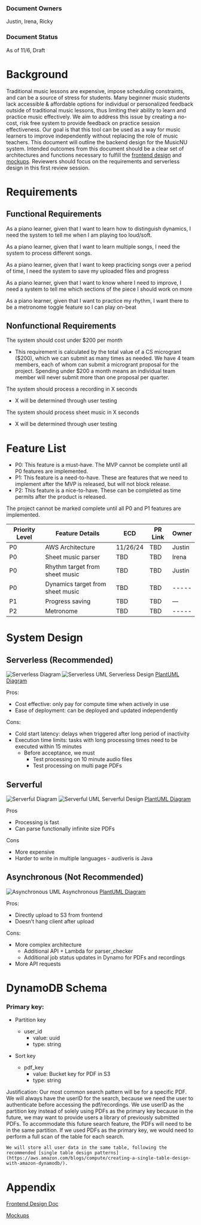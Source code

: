 ### Document Owners
Justin, Irena, Ricky

### Document Status
As of 11/6, Draft

# Background

Traditional music lessons are expensive, impose scheduling constraints, and can be a source of stress for students. Many beginner music students lack accessible & affordable options for individual or personalized feedback outside of traditional music lessons, thus limiting their ability to learn and practice music effectively. We aim to address this issue by creating a no-cost, risk free system to provide feedback on practice session effectiveness. Our goal is that this tool can be used as a way for music learners to improve independently without replacing the role of music teachers.
This document will outline the backend design for the MusicNU system. Intended outcomes from this document should be a clear set of architectures and functions necessary to fulfill the [frontend design](https://drive.google.com/file/d/1bXY5QJPmPokZy4K34h-OvXNuVt6TgE2r/view?usp=sharing) and [mockups](https://www.figma.com/design/upaNscJzT86D3SswN08mY4/Mockups?node-id=0-1&t=Rp3g5AaWQEDzXuzo-1). Reviewers should focus on the requirements and serverless design in this first review session.
# Requirements
## Functional Requirements

As a piano learner, given that I want to learn how to distinguish dynamics, I need the system to tell me when I am playing too loud/soft.

As a piano learner, given that I want to learn multiple songs, I need the system to process different songs.

As a piano learner, given that I want to keep practicing songs over a period of time, I need the system to save my uploaded files and progress

As a piano learner, given that I want to know where I need to improve, I need a system to tell me which sections of the piece I should work on more

As a piano learner, given that I want to practice my rhythm, I want there to be a metronome toggle feature so I can play on-beat

## Nonfunctional Requirements

The system should cost under $200 per month
- This requirement is calculated by the total value of a CS microgrant ($200), which we can submit as many times as needed. We have 4 team members, each of whom can submit a microgrant proposal for the project. Spending under $200 a month means an individual team member will never submit more than one proposal per quarter.

The system should process a recording in X seconds
- X will be determined through user testing

The system should process sheet music in X seconds
- X will be determined through user testing

# Feature List
- P0: This feature is a must-have. The MVP cannot be complete until all P0 features are implemented.
- P1: This feature is a need-to-have. These are features that we need to implement after the MVP is released, but will not block release.
- P2: This feature is a nice-to-have. These can be completed as time permits after the product is released.

The project cannot be marked complete until all P0 and P1 features are implemented.

| Priority Level | Feature Details | ECD | PR Link | Owner |
|  ------------  |  -------------  | --- | ------- | ----- |
| P0 |  AWS Architecture  | 11/26/24 | TBD | Justin |
| P0 |  Sheet music parser  | TBD | TBD | Irena |
| P0 |  Rhythm target from sheet music | TBD  | TBD | Justin |
| P0 |  Dynamics target from sheet music | TBD | TBD | ----- |
| P1 |  Progress saving  | TBD | TBD | — |
| P2 |  Metronome  | TBD | TBD | ----- |

# System Design
## Serverless (Recommended)
![Serverless Diagram](../../static/img/serverless-diagram.png)
![Serverless UML](../../static/img/serverful-uml.png)
Serverless Design [PlantUML Diagram](https://www.plantuml.com/plantuml/uml/bP9DReCm48Ntd68kq1MxBAf4ZIfr4SaAxJfoOKgi-CVrZDNIqnUJ85CKaBg98lW--yqyjiGoS3IwQ8EB7iJ-6RmCf6nRF4LYPp30moDKvGRUl7QoIKXHbUdX26pWY1o37UptM5-GuO8TIDk0Rpx-7BGJBmd_Z4WCxC07LoFHH2jw996zUKfHqlclGRKj1d1s2egU43qnHim7vuoPcQQyerRi0eA9fEflesV0lhFIk0tiY5oj96SGlXIVvqF7NiidvBd5C6nQBjJEU8sCuxHvb_SWj4rnQ-YGBWQntj51b0iTfLV_wiZdE04fQgOXyhWKLP-EvuxFvhIpKdS_6EwfnG8xxos5YqcOrboLgxVbkPPkMTLl_rRzwITo5KWH7A_hMBFI9iU0Ss_U_38urB_jVwBHlm00)

Pros: 
- Cost effective: only pay for compute time when actively in use
- Ease of deployment: can be deployed and updated independently

Cons:
- Cold start latency: delays when triggered after long period of inactivity
- Execution time limits: tasks with long processing times need to be executed within 15 minutes
    - Before acceptance, we must
        - Test processing on 10 minute audio files
        - Test processing on multi page PDFs

## Serverful
![Serverful Diagram](../../static/img/serverful-diagram.png)
![Serverful UML](../../static/img/serverful-uml.png)
Serverful Design [PlantUML Diagram](https://www.plantuml.com/plantuml/uml/VP7DIiGm58NtzodkNbovSo6Z3gv5yG52Ssm3pO_tHvYtjqKh7GXT9P0lDzyvEQa5CSypFRjQpH2-VU2N86CmtFCxIcIT0EFicWPkyPF-Jg_0Hu_f6vAKMn1DPTnJs-ZVUHl1GyrjXc6FdYybv7f-sg6uDX0qWQ9Oi5GBqIZL6tyeXBtDDKHbmL0bhX87gVuXpkskc-brVPnbkjYK-ORZgfO6xUk-uSkXTgIwmVs6-vSEQbmedqrfsHFHQLcMR_m1)

Pros
- Processing is fast
- Can parse functionally infinite size PDFs

Cons
- More expensive
- Harder to write in multiple languages - audiveris is Java

## Asynchronous (Not Recommended)
![Asynchronous UML](../../static/img/async-uml.png)
Asynchronous [PlantUML Diagram](https://www.plantuml.com/plantuml/uml/TS-nJWCn383X_Px28mnCtMw0LgsGkfrqOgwYnBr6975aEmBUdePhMahfQdzo_Yn53Mk9eLiNKOh8yFGCuwA7jnp8E1WshzsugCFizhjiM91x69WiYjGjF9HPAljfGdxi6hpS6fKO8HRnzZE6Fs3pbKoa7bOYPBtH2uGFhuVwBfZae1pzAQMrdYijnHnGyUeNgs7RmrOWpx4-JMVtqXsNrVnaxEm1xJloVNt5VaUlwmZsn61E-PxI3PzJXjlBBQDb_u-Mc5o9uHi0)

Pros:
- Directly upload to S3 from frontend
- Doesn’t hang client after upload

Cons:
- More complex architecture
    - Additional API + Lambda for parser_checker
    - Additional job status updates in Dynamo for PDFs and recordings
- More API requests


# DynamoDB Schema

### Primary key: 
	
- Partition key
    - user_id
        - value: uuid
        - type: string

- Sort key
    - pdf_key
        - value: Bucket key for PDF in S3
        - type: string

Justification:
	Our most common search pattern will be for a specific PDF. We will always have the userID for the search, because we need the user to authenticate before accessing the pdf/recordings. We use userID as the partition key instead of solely using PDFs as the primary key because in the future, we may want to provide users a library of previously submitted PDFs. To accommodate this future search feature, the PDFs will need to be in the same partition. If we used PDFs as the primary key, we would need to perform a full scan of the table for each search.

    We will store all user data in the same table, following the recommended [single table design patterns](https://aws.amazon.com/blogs/compute/creating-a-single-table-design-with-amazon-dynamodb/).

# Appendix

[Frontend Design Doc](https://drive.google.com/file/d/1bXY5QJPmPokZy4K34h-OvXNuVt6TgE2r/view?usp=sharing)

[Mockups](https://www.figma.com/design/upaNscJzT86D3SswN08mY4/Mockups?node-id=0-1&t=Rp3g5AaWQEDzXuzo-1)
